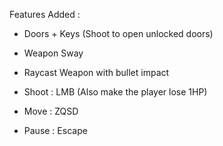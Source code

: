 Features Added :
- Doors + Keys (Shoot to open unlocked doors)
- Weapon Sway
- Raycast Weapon with bullet impact

- Shoot : LMB (Also make the player lose 1HP)
- Move : ZQSD
- Pause : Escape
